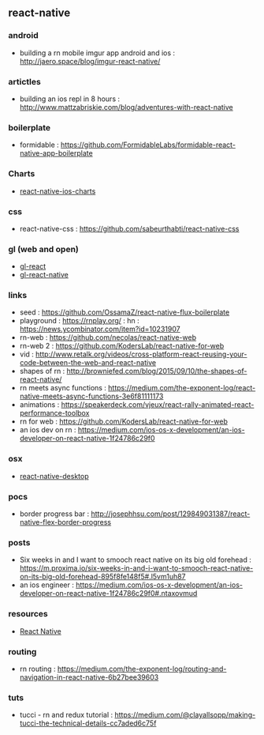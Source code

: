 ## react-native

### android
- building a rn mobile imgur app android and ios : http://jaero.space/blog/imgur-react-native/

### artictles
- building an ios repl in 8 hours : http://www.mattzabriskie.com/blog/adventures-with-react-native

### boilerplate
- formidable : https://github.com/FormidableLabs/formidable-react-native-app-boilerplate

### Charts
- [react-native-ios-charts](https://github.com/Jpadilla1/react-native-ios-charts)

### css
- react-native-css : https://github.com/sabeurthabti/react-native-css

### gl (web and open)
- [gl-react](https://github.com/ProjectSeptemberInc/gl-react/)
- [gl-react-native](https://github.com/ProjectSeptemberInc/gl-react-native)

### links
- seed : https://github.com/OssamaZ/react-native-flux-boilerplate                                                  
- playground : https://rnplay.org/ : hn : https://news.ycombinator.com/item?id=10231907
- rn-web : https://github.com/necolas/react-native-web                                                             
- rn-web 2 : https://github.com/KodersLab/react-native-for-web                                                     
- vid : http://www.retalk.org/videos/cross-platform-react-reusing-your-code-between-the-web-and-react-native       
- shapes of rn : http://browniefed.com/blog/2015/09/10/the-shapes-of-react-native/                                 
- rn meets async functions : https://medium.com/the-exponent-log/react-native-meets-async-functions-3e6f81111173   
- animations : https://speakerdeck.com/vjeux/react-rally-animated-react-performance-toolbox                        
- rn for web : https://github.com/KodersLab/react-native-for-web                                                   
- an ios dev on rn : https://medium.com/ios-os-x-development/an-ios-developer-on-react-native-1f24786c29f0         

### osx
- [react-native-desktop](https://github.com/ptmt/react-native-desktop)

### pocs
- border progress bar : http://josephhsu.com/post/129849031387/react-native-flex-border-progress

### posts
- Six weeks in and I want to smooch react native on its big old forehead : https://m.proxima.io/six-weeks-in-and-i-want-to-smooch-react-native-on-its-big-old-forehead-895f8fe148f5#.l5vm1uh87
- an ios engineer : https://medium.com/ios-os-x-development/an-ios-developer-on-react-native-1f24786c29f0#.ntaxovmud

### resources
- [React Native](http://www.reactnative.com/)

### routing
- rn routing : https://medium.com/the-exponent-log/routing-and-navigation-in-react-native-6b27bee39603

### tuts
- tucci - rn and redux tutorial : https://medium.com/@clayallsopp/making-tucci-the-technical-details-cc7aded6c75f
